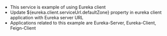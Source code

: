 - This service is example of using Eureka client
- Update ${eureka.client.serviceUrl.defaultZone} property in eureka client application with Eureka server URL
- Applications related to this example are Eureka-Server, Eureka-Client, Feign-Client